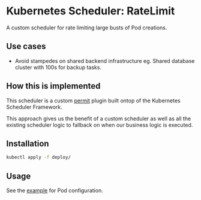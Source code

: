 Kubernetes Scheduler: RateLimit
===============================

A custom scheduler for rate limiting large busts of Pod creations.

## Use cases

* Avoid stampedes on shared backend infrastructure eg. Shared database cluster with 100s for backup tasks.

## How this is implemented

This scheduler is a custom [permit](https://kubernetes.io/docs/concepts/scheduling-eviction/scheduling-framework/#permit) plugin built ontop of the Kubernetes Scheduler Framework.

This approach gives us the benefit of a custom scheduler as well as all the existing scheduler logic to fallback on when our business logic is executed.

## Installation

```bash
kubectl apply -f deploy/
```

## Usage

See the [example](example/pods.yaml) for Pod configuration.
